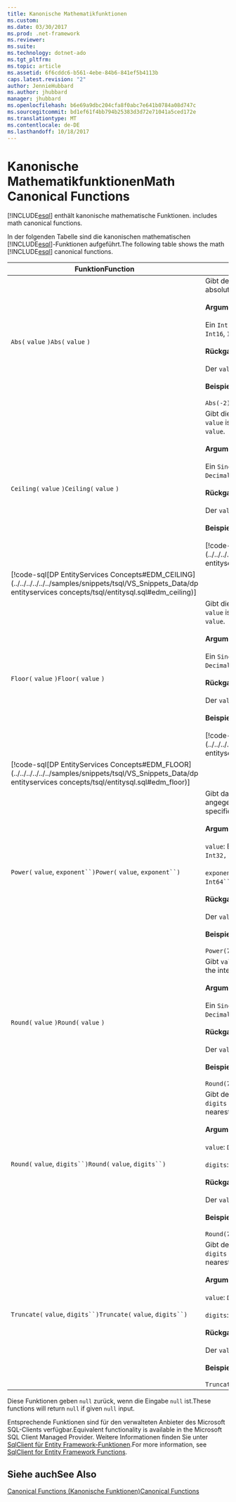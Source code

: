 ```yaml
---
title: Kanonische Mathematikfunktionen
ms.custom: 
ms.date: 03/30/2017
ms.prod: .net-framework
ms.reviewer: 
ms.suite: 
ms.technology: dotnet-ado
ms.tgt_pltfrm: 
ms.topic: article
ms.assetid: 6f6cddc6-b561-4ebe-84b6-841ef5b4113b
caps.latest.revision: "2"
author: JennieHubbard
ms.author: jhubbard
manager: jhubbard
ms.openlocfilehash: b6e69a9dbc204cfa8f0abc7e641b0784a08d747c
ms.sourcegitcommit: bd1ef61f4bb794b25383d3d72e71041a5ced172e
ms.translationtype: MT
ms.contentlocale: de-DE
ms.lasthandoff: 10/18/2017
---
```

# <a name="math-canonical-functions"></a><span data-ttu-id="52682-102">Kanonische Mathematikfunktionen</span><span class="sxs-lookup"><span data-stu-id="52682-102">Math Canonical Functions</span></span>
[!INCLUDE[esql](../../../../../../includes/esql-md.md)]<span data-ttu-id="52682-103"> enthält kanonische mathematische Funktionen.</span><span class="sxs-lookup"><span data-stu-id="52682-103"> includes math canonical functions.</span></span>  
  
 <span data-ttu-id="52682-104">In der folgenden Tabelle sind die kanonischen mathematischen [!INCLUDE[esql](../../../../../../includes/esql-md.md)]-Funktionen aufgeführt.</span><span class="sxs-lookup"><span data-stu-id="52682-104">The following table shows the math [!INCLUDE[esql](../../../../../../includes/esql-md.md)] canonical functions.</span></span>  
  
|<span data-ttu-id="52682-105">Funktion</span><span class="sxs-lookup"><span data-stu-id="52682-105">Function</span></span>|<span data-ttu-id="52682-106">Beschreibung</span><span class="sxs-lookup"><span data-stu-id="52682-106">Description</span></span>|  
|--------------|-----------------|  
|<span data-ttu-id="52682-107">`Abs(` `value` `)`</span><span class="sxs-lookup"><span data-stu-id="52682-107">`Abs(` `value` `)`</span></span>|<span data-ttu-id="52682-108">Gibt den Absolutwert von `value` zurück.</span><span class="sxs-lookup"><span data-stu-id="52682-108">Returns the absolute value of `value`.</span></span><br /><br /> <span data-ttu-id="52682-109">**Argumente**</span><span class="sxs-lookup"><span data-stu-id="52682-109">**Arguments**</span></span><br /><br /> <span data-ttu-id="52682-110">Ein `Int16`, `Int32`, `Int64`, `Byte`, `Single`, `Double`, und `Decimal`.</span><span class="sxs-lookup"><span data-stu-id="52682-110">An `Int16`, `Int32`, `Int64`, `Byte`, `Single`, `Double`, and `Decimal`.</span></span><br /><br /> <span data-ttu-id="52682-111">**Rückgabewert**</span><span class="sxs-lookup"><span data-stu-id="52682-111">**Return Value**</span></span><br /><br /> <span data-ttu-id="52682-112">Der `value`-Typ.</span><span class="sxs-lookup"><span data-stu-id="52682-112">The type of `value`.</span></span><br /><br /> <span data-ttu-id="52682-113">**Beispiel**</span><span class="sxs-lookup"><span data-stu-id="52682-113">**Example**</span></span><br /><br /> `Abs(-2)`|  
|<span data-ttu-id="52682-114">`Ceiling(` `value` `)`</span><span class="sxs-lookup"><span data-stu-id="52682-114">`Ceiling(` `value` `)`</span></span>|<span data-ttu-id="52682-115">Gibt die kleinste ganze Zahl zurück, die nicht kleiner als `value` ist.</span><span class="sxs-lookup"><span data-stu-id="52682-115">Returns the smallest integer that is not less than `value`.</span></span><br /><br /> <span data-ttu-id="52682-116">**Argumente**</span><span class="sxs-lookup"><span data-stu-id="52682-116">**Arguments**</span></span><br /><br /> <span data-ttu-id="52682-117">Ein `Single`, `Double`, und `Decimal`.</span><span class="sxs-lookup"><span data-stu-id="52682-117">A `Single`, `Double`, and `Decimal`.</span></span><br /><br /> <span data-ttu-id="52682-118">**Rückgabewert**</span><span class="sxs-lookup"><span data-stu-id="52682-118">**Return Value**</span></span><br /><br /> <span data-ttu-id="52682-119">Der `value`-Typ.</span><span class="sxs-lookup"><span data-stu-id="52682-119">The type of `value`.</span></span><br /><br /> <span data-ttu-id="52682-120">**Beispiel**</span><span class="sxs-lookup"><span data-stu-id="52682-120">**Example**</span></span><br /><br /> [!code-csharp[DP EntityServices Concepts#EDM_CEILING](../../../../../../samples/snippets/csharp/VS_Snippets_Data/dp entityservices concepts/cs/entitysql.cs#edm_ceiling)]
 [!code-sql[DP EntityServices Concepts#EDM_CEILING](../../../../../../samples/snippets/tsql/VS_Snippets_Data/dp entityservices concepts/tsql/entitysql.sql#edm_ceiling)]|  
|<span data-ttu-id="52682-121">`Floor(` `value` `)`</span><span class="sxs-lookup"><span data-stu-id="52682-121">`Floor(` `value` `)`</span></span>|<span data-ttu-id="52682-122">Gibt die größte ganze Zahl zurück, die nicht größer als `value` ist.</span><span class="sxs-lookup"><span data-stu-id="52682-122">Returns the largest integer that is not greater than `value`.</span></span><br /><br /> <span data-ttu-id="52682-123">**Argumente**</span><span class="sxs-lookup"><span data-stu-id="52682-123">**Arguments**</span></span><br /><br /> <span data-ttu-id="52682-124">Ein `Single`, `Double`, und `Decimal`.</span><span class="sxs-lookup"><span data-stu-id="52682-124">A `Single`, `Double`, and `Decimal`.</span></span><br /><br /> <span data-ttu-id="52682-125">**Rückgabewert**</span><span class="sxs-lookup"><span data-stu-id="52682-125">**Return Value**</span></span><br /><br /> <span data-ttu-id="52682-126">Der `value`-Typ.</span><span class="sxs-lookup"><span data-stu-id="52682-126">The type of `value`.</span></span><br /><br /> <span data-ttu-id="52682-127">**Beispiel**</span><span class="sxs-lookup"><span data-stu-id="52682-127">**Example**</span></span><br /><br /> [!code-csharp[DP EntityServices Concepts#EDM_FLOOR](../../../../../../samples/snippets/csharp/VS_Snippets_Data/dp entityservices concepts/cs/entitysql.cs#edm_floor)]
 [!code-sql[DP EntityServices Concepts#EDM_FLOOR](../../../../../../samples/snippets/tsql/VS_Snippets_Data/dp entityservices concepts/tsql/entitysql.sql#edm_floor)]|  
|<span data-ttu-id="52682-128">`Power(` `value`, `exponent``)`</span><span class="sxs-lookup"><span data-stu-id="52682-128">`Power(` `value`, `exponent``)`</span></span>|<span data-ttu-id="52682-129">Gibt das Ergebnis der angegebenen `value` an die angegebene `exponent` zurück.</span><span class="sxs-lookup"><span data-stu-id="52682-129">Returns the result of the specified `value` to the specified `exponent`.</span></span><br /><br /> <span data-ttu-id="52682-130">**Argumente**</span><span class="sxs-lookup"><span data-stu-id="52682-130">**Arguments**</span></span><br /><br /> <span data-ttu-id="52682-131">`value`: Ein `Int32, Int64, Double`, oder `Decimal`.</span><span class="sxs-lookup"><span data-stu-id="52682-131">`value`: An `Int32, Int64, Double`, or `Decimal`.</span></span><br /><br /> <span data-ttu-id="52682-132">`exponent`: Ein `Int64``, Double`, oder `Decimal`.</span><span class="sxs-lookup"><span data-stu-id="52682-132">`exponent`: An `Int64``, Double`, or `Decimal`.</span></span><br /><br /> <span data-ttu-id="52682-133">**Rückgabewert**</span><span class="sxs-lookup"><span data-stu-id="52682-133">**Return Value**</span></span><br /><br /> <span data-ttu-id="52682-134">Der `value`-Typ.</span><span class="sxs-lookup"><span data-stu-id="52682-134">The type of `value`.</span></span><br /><br /> <span data-ttu-id="52682-135">**Beispiel**</span><span class="sxs-lookup"><span data-stu-id="52682-135">**Example**</span></span><br /><br /> `Power(748.58,2)`|  
|<span data-ttu-id="52682-136">`Round(` `value` `)`</span><span class="sxs-lookup"><span data-stu-id="52682-136">`Round(` `value` `)`</span></span>|<span data-ttu-id="52682-137">Gibt `value` gerundet zur nächsten Ganzzahl zurück.</span><span class="sxs-lookup"><span data-stu-id="52682-137">Returns the integer portion of `value`, rounded to the nearest integer.</span></span><br /><br /> <span data-ttu-id="52682-138">**Argumente**</span><span class="sxs-lookup"><span data-stu-id="52682-138">**Arguments**</span></span><br /><br /> <span data-ttu-id="52682-139">Ein `Single`, `Double`, und `Decimal`.</span><span class="sxs-lookup"><span data-stu-id="52682-139">A `Single`, `Double`, and `Decimal`.</span></span><br /><br /> <span data-ttu-id="52682-140">**Rückgabewert**</span><span class="sxs-lookup"><span data-stu-id="52682-140">**Return Value**</span></span><br /><br /> <span data-ttu-id="52682-141">Der `value`-Typ.</span><span class="sxs-lookup"><span data-stu-id="52682-141">The type of `value`.</span></span><br /><br /> <span data-ttu-id="52682-142">**Beispiel**</span><span class="sxs-lookup"><span data-stu-id="52682-142">**Example**</span></span><br /><br /> `Round(748.58)`|  
|<span data-ttu-id="52682-143">`Round(` `value`, `digits``)`</span><span class="sxs-lookup"><span data-stu-id="52682-143">`Round(` `value`, `digits``)`</span></span>|<span data-ttu-id="52682-144">Gibt den `value` auf die nächstliegenden angegebenen `digits` gerundet zurück.</span><span class="sxs-lookup"><span data-stu-id="52682-144">Returns the `value`, rounded to the nearest specified `digits`.</span></span><br /><br /> <span data-ttu-id="52682-145">**Argumente**</span><span class="sxs-lookup"><span data-stu-id="52682-145">**Arguments**</span></span><br /><br /> <span data-ttu-id="52682-146">`value`: `Double` oder `Decimal`.</span><span class="sxs-lookup"><span data-stu-id="52682-146">`value`: `Double` or `Decimal`.</span></span><br /><br /> <span data-ttu-id="52682-147">`digits`: `Int16` oder `Int32`.</span><span class="sxs-lookup"><span data-stu-id="52682-147">`digits`: `Int16` or `Int32`.</span></span><br /><br /> <span data-ttu-id="52682-148">**Rückgabewert**</span><span class="sxs-lookup"><span data-stu-id="52682-148">**Return Value**</span></span><br /><br /> <span data-ttu-id="52682-149">Der `value`-Typ.</span><span class="sxs-lookup"><span data-stu-id="52682-149">The type of `value`.</span></span><br /><br /> <span data-ttu-id="52682-150">**Beispiel**</span><span class="sxs-lookup"><span data-stu-id="52682-150">**Example**</span></span><br /><br /> `Round(748.58,1)`|  
|<span data-ttu-id="52682-151">`Truncate(` `value`, `digits``)`</span><span class="sxs-lookup"><span data-stu-id="52682-151">`Truncate(` `value`, `digits``)`</span></span>|<span data-ttu-id="52682-152">Gibt den `value` auf die nächstliegenden angegebenen `digits` gekürzt zurück.</span><span class="sxs-lookup"><span data-stu-id="52682-152">Returns the `value`, truncated to the nearest specified `digits`.</span></span><br /><br /> <span data-ttu-id="52682-153">**Argumente**</span><span class="sxs-lookup"><span data-stu-id="52682-153">**Arguments**</span></span><br /><br /> <span data-ttu-id="52682-154">`value`: `Double` oder `Decimal`.</span><span class="sxs-lookup"><span data-stu-id="52682-154">`value`: `Double` or `Decimal`.</span></span><br /><br /> <span data-ttu-id="52682-155">`digits`: `Int16` oder `Int32`.</span><span class="sxs-lookup"><span data-stu-id="52682-155">`digits`: `Int16` or `Int32`.</span></span><br /><br /> <span data-ttu-id="52682-156">**Rückgabewert**</span><span class="sxs-lookup"><span data-stu-id="52682-156">**Return Value**</span></span><br /><br /> <span data-ttu-id="52682-157">Der `value`-Typ.</span><span class="sxs-lookup"><span data-stu-id="52682-157">The type of `value`.</span></span><br /><br /> <span data-ttu-id="52682-158">**Beispiel**</span><span class="sxs-lookup"><span data-stu-id="52682-158">**Example**</span></span><br /><br /> `Truncate(748.58,1)`|  
  
 <span data-ttu-id="52682-159">Diese Funktionen geben `null` zurück, wenn die Eingabe `null` ist.</span><span class="sxs-lookup"><span data-stu-id="52682-159">These functions will return `null` if given `null` input.</span></span>  
  
 <span data-ttu-id="52682-160">Entsprechende Funktionen sind für den verwalteten Anbieter des Microsoft SQL-Clients verfügbar.</span><span class="sxs-lookup"><span data-stu-id="52682-160">Equivalent functionality is available in the Microsoft SQL Client Managed Provider.</span></span> <span data-ttu-id="52682-161">Weitere Informationen finden Sie unter [SqlClient für Entity Framework-Funktionen](../../../../../../docs/framework/data/adonet/ef/sqlclient-for-ef-functions.md).</span><span class="sxs-lookup"><span data-stu-id="52682-161">For more information, see [SqlClient for Entity Framework Functions](../../../../../../docs/framework/data/adonet/ef/sqlclient-for-ef-functions.md).</span></span>  
  
## <a name="see-also"></a><span data-ttu-id="52682-162">Siehe auch</span><span class="sxs-lookup"><span data-stu-id="52682-162">See Also</span></span>  
 [<span data-ttu-id="52682-163">Canonical Functions (Kanonische Funktionen)</span><span class="sxs-lookup"><span data-stu-id="52682-163">Canonical Functions</span></span>](../../../../../../docs/framework/data/adonet/ef/language-reference/canonical-functions.md)
